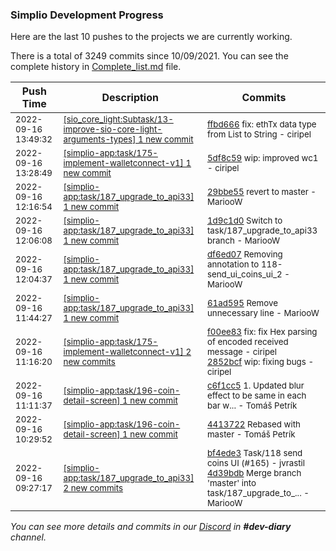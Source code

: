 
### Simplio Development Progress

Here are the last 10 pushes to the projects we are currently working.

There is a total of 3249 commits since 10/09/2021. You can see the complete history in
 [Complete_list.md](Complete_list.md) file.

| Push Time | Description | Commits |
| --- | --- | --- |
| <sub>2022-09-16 13:49:32</sub> | <sub>[[sio_core_light:Subtask/13\-improve\-sio\-core\-light\-arguments\-types] 1 new commit](https://github.com/SimplioOfficial/sio_core_light/commit/ffbd666c2a108478177aa911a0f969ad948ba8c8)</sub> | <sub>[ffbd666](https://github.com/SimplioOfficial/sio_core_light/commit/ffbd666c2a108478177aa911a0f969ad948ba8c8) fix: ethTx data type from List<int> to String - ciripel</sub> |
| <sub>2022-09-16 13:28:49</sub> | <sub>[[simplio-app:task/175\-implement\-walletconnect\-v1] 1 new commit](https://github.com/SimplioOfficial/simplio-app/commit/5df8c59ac17c9fd7841434093deee72f27f32dc9)</sub> | <sub>[5df8c59](https://github.com/SimplioOfficial/simplio-app/commit/5df8c59ac17c9fd7841434093deee72f27f32dc9) wip: improved wc1 - ciripel</sub> |
| <sub>2022-09-16 12:16:54</sub> | <sub>[[simplio-app:task/187\_upgrade\_to\_api33] 1 new commit](https://github.com/SimplioOfficial/simplio-app/commit/29bbe5519628d89144e5b4dc970386b68d46c39c)</sub> | <sub>[29bbe55](https://github.com/SimplioOfficial/simplio-app/commit/29bbe5519628d89144e5b4dc970386b68d46c39c) revert to master - MariooW</sub> |
| <sub>2022-09-16 12:06:08</sub> | <sub>[[simplio-app:task/187\_upgrade\_to\_api33] 1 new commit](https://github.com/SimplioOfficial/simplio-app/commit/1d9c1d0bb3a1e48bcb717c2d2a5353801e8414d6)</sub> | <sub>[1d9c1d0](https://github.com/SimplioOfficial/simplio-app/commit/1d9c1d0bb3a1e48bcb717c2d2a5353801e8414d6) Switch to task/187_upgrade_to_api33 branch - MariooW</sub> |
| <sub>2022-09-16 12:04:37</sub> | <sub>[[simplio-app:task/187\_upgrade\_to\_api33] 1 new commit](https://github.com/SimplioOfficial/simplio-app/commit/df6ed07f8c574ab2eec6d47c103483889daa0a92)</sub> | <sub>[df6ed07](https://github.com/SimplioOfficial/simplio-app/commit/df6ed07f8c574ab2eec6d47c103483889daa0a92) Removing annotation to 118-send_ui_coins_ui_2 - MariooW</sub> |
| <sub>2022-09-16 11:44:27</sub> | <sub>[[simplio-app:task/187\_upgrade\_to\_api33] 1 new commit](https://github.com/SimplioOfficial/simplio-app/commit/61ad5951525d2d1bbb4af0158da31faa37d859a5)</sub> | <sub>[61ad595](https://github.com/SimplioOfficial/simplio-app/commit/61ad5951525d2d1bbb4af0158da31faa37d859a5) Remove unnecessary line - MariooW</sub> |
| <sub>2022-09-16 11:16:20</sub> | <sub>[[simplio-app:task/175\-implement\-walletconnect\-v1] 2 new commits](https://github.com/SimplioOfficial/simplio-app/compare/2b38c3a45f86...2852bcfda56f)</sub> | <sub>[f00ee83](https://github.com/SimplioOfficial/simplio-app/commit/f00ee83157d6b156948b72f0c164747d6212880a) fix: fix Hex parsing of encoded received message - ciripel<br>[2852bcf](https://github.com/SimplioOfficial/simplio-app/commit/2852bcfda56fc31bce8664d6b2c31d0e67faca7a) wip: fixing bugs - ciripel</sub> |
| <sub>2022-09-16 11:11:37</sub> | <sub>[[simplio-app:task/196\-coin\-detail\-screen] 1 new commit](https://github.com/SimplioOfficial/simplio-app/commit/c6f1cc53d5a0a52fa545892b3c65f7f7be5d5f25)</sub> | <sub>[c6f1cc5](https://github.com/SimplioOfficial/simplio-app/commit/c6f1cc53d5a0a52fa545892b3c65f7f7be5d5f25) 1. Updated blur effect to be same in each bar w... - Tomáš Petrík</sub> |
| <sub>2022-09-16 10:29:52</sub> | <sub>[[simplio-app:task/196\-coin\-detail\-screen] 1 new commit](https://github.com/SimplioOfficial/simplio-app/commit/4413722f3d489236d31a30997f0d39faaf070562)</sub> | <sub>[4413722](https://github.com/SimplioOfficial/simplio-app/commit/4413722f3d489236d31a30997f0d39faaf070562) Rebased with master - Tomáš Petrík</sub> |
| <sub>2022-09-16 09:27:17</sub> | <sub>[[simplio-app:task/187\_upgrade\_to\_api33] 2 new commits](https://github.com/SimplioOfficial/simplio-app/compare/3c965d9266aa...4d39bdb58d36)</sub> | <sub>[bf4ede3](https://github.com/SimplioOfficial/simplio-app/commit/bf4ede3ace50fe146bd9c380ca8529a2e86442d2) Task/118 send coins UI (#165) - jvrastil<br>[4d39bdb](https://github.com/SimplioOfficial/simplio-app/commit/4d39bdb58d36a1a1d9e071d58eb817d7df713d39) Merge branch 'master' into task/187_upgrade_to_... - MariooW</sub> |

_You can see more details and commits in our [Discord](https://discord.gg/aKhjuwZmdP) in **#dev-diary** channel._
